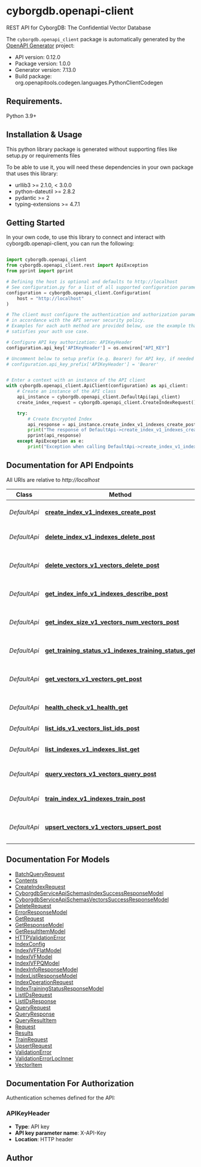 # cyborgdb.openapi-client
REST API for CyborgDB: The Confidential Vector Database

The `cyborgdb.openapi_client` package is automatically generated by the [OpenAPI Generator](https://openapi-generator.tech) project:

- API version: 0.12.0
- Package version: 1.0.0
- Generator version: 7.13.0
- Build package: org.openapitools.codegen.languages.PythonClientCodegen

## Requirements.

Python 3.9+

## Installation & Usage

This python library package is generated without supporting files like setup.py or requirements files

To be able to use it, you will need these dependencies in your own package that uses this library:

* urllib3 >= 2.1.0, < 3.0.0
* python-dateutil >= 2.8.2
* pydantic >= 2
* typing-extensions >= 4.7.1

## Getting Started

In your own code, to use this library to connect and interact with cyborgdb.openapi-client,
you can run the following:

```python

import cyborgdb.openapi_client
from cyborgdb.openapi_client.rest import ApiException
from pprint import pprint

# Defining the host is optional and defaults to http://localhost
# See configuration.py for a list of all supported configuration parameters.
configuration = cyborgdb.openapi_client.Configuration(
    host = "http://localhost"
)

# The client must configure the authentication and authorization parameters
# in accordance with the API server security policy.
# Examples for each auth method are provided below, use the example that
# satisfies your auth use case.

# Configure API key authorization: APIKeyHeader
configuration.api_key['APIKeyHeader'] = os.environ["API_KEY"]

# Uncomment below to setup prefix (e.g. Bearer) for API key, if needed
# configuration.api_key_prefix['APIKeyHeader'] = 'Bearer'


# Enter a context with an instance of the API client
with cyborgdb.openapi_client.ApiClient(configuration) as api_client:
    # Create an instance of the API class
    api_instance = cyborgdb.openapi_client.DefaultApi(api_client)
    create_index_request = cyborgdb.openapi_client.CreateIndexRequest() # CreateIndexRequest | 

    try:
        # Create Encrypted Index
        api_response = api_instance.create_index_v1_indexes_create_post(create_index_request)
        print("The response of DefaultApi->create_index_v1_indexes_create_post:\n")
        pprint(api_response)
    except ApiException as e:
        print("Exception when calling DefaultApi->create_index_v1_indexes_create_post: %s\n" % e)

```

## Documentation for API Endpoints

All URIs are relative to *http://localhost*

Class | Method | HTTP request | Description
------------ | ------------- | ------------- | -------------
*DefaultApi* | [**create_index_v1_indexes_create_post**](cyborgdb/openapi_client/docs/DefaultApi.md#create_index_v1_indexes_create_post) | **POST** /v1/indexes/create | Create Encrypted Index
*DefaultApi* | [**delete_index_v1_indexes_delete_post**](cyborgdb/openapi_client/docs/DefaultApi.md#delete_index_v1_indexes_delete_post) | **POST** /v1/indexes/delete | Delete Encrypted Index
*DefaultApi* | [**delete_vectors_v1_vectors_delete_post**](cyborgdb/openapi_client/docs/DefaultApi.md#delete_vectors_v1_vectors_delete_post) | **POST** /v1/vectors/delete | Delete Items from Encrypted Index
*DefaultApi* | [**get_index_info_v1_indexes_describe_post**](cyborgdb/openapi_client/docs/DefaultApi.md#get_index_info_v1_indexes_describe_post) | **POST** /v1/indexes/describe | Describe Encrypted Index
*DefaultApi* | [**get_index_size_v1_vectors_num_vectors_post**](cyborgdb/openapi_client/docs/DefaultApi.md#get_index_size_v1_vectors_num_vectors_post) | **POST** /v1/vectors/num_vectors | Get the number of vectors in an index
*DefaultApi* | [**get_training_status_v1_indexes_training_status_get**](cyborgdb/openapi_client/docs/DefaultApi.md#get_training_status_v1_indexes_training_status_get) | **GET** /v1/indexes/training-status | Get Training Status
*DefaultApi* | [**get_vectors_v1_vectors_get_post**](cyborgdb/openapi_client/docs/DefaultApi.md#get_vectors_v1_vectors_get_post) | **POST** /v1/vectors/get | Get Items from Encrypted Index
*DefaultApi* | [**health_check_v1_health_get**](cyborgdb/openapi_client/docs/DefaultApi.md#health_check_v1_health_get) | **GET** /v1/health | Health check endpoint
*DefaultApi* | [**list_ids_v1_vectors_list_ids_post**](cyborgdb/openapi_client/docs/DefaultApi.md#list_ids_v1_vectors_list_ids_post) | **POST** /v1/vectors/list_ids | List all IDs in an index
*DefaultApi* | [**list_indexes_v1_indexes_list_get**](cyborgdb/openapi_client/docs/DefaultApi.md#list_indexes_v1_indexes_list_get) | **GET** /v1/indexes/list | List Encrypted Indexes
*DefaultApi* | [**query_vectors_v1_vectors_query_post**](cyborgdb/openapi_client/docs/DefaultApi.md#query_vectors_v1_vectors_query_post) | **POST** /v1/vectors/query | Query Encrypted Index
*DefaultApi* | [**train_index_v1_indexes_train_post**](cyborgdb/openapi_client/docs/DefaultApi.md#train_index_v1_indexes_train_post) | **POST** /v1/indexes/train | Train Encrypted index
*DefaultApi* | [**upsert_vectors_v1_vectors_upsert_post**](cyborgdb/openapi_client/docs/DefaultApi.md#upsert_vectors_v1_vectors_upsert_post) | **POST** /v1/vectors/upsert | Add Items to Encrypted Index


## Documentation For Models

 - [BatchQueryRequest](cyborgdb/openapi_client/docs/BatchQueryRequest.md)
 - [Contents](cyborgdb/openapi_client/docs/Contents.md)
 - [CreateIndexRequest](cyborgdb/openapi_client/docs/CreateIndexRequest.md)
 - [CyborgdbServiceApiSchemasIndexSuccessResponseModel](cyborgdb/openapi_client/docs/CyborgdbServiceApiSchemasIndexSuccessResponseModel.md)
 - [CyborgdbServiceApiSchemasVectorsSuccessResponseModel](cyborgdb/openapi_client/docs/CyborgdbServiceApiSchemasVectorsSuccessResponseModel.md)
 - [DeleteRequest](cyborgdb/openapi_client/docs/DeleteRequest.md)
 - [ErrorResponseModel](cyborgdb/openapi_client/docs/ErrorResponseModel.md)
 - [GetRequest](cyborgdb/openapi_client/docs/GetRequest.md)
 - [GetResponseModel](cyborgdb/openapi_client/docs/GetResponseModel.md)
 - [GetResultItemModel](cyborgdb/openapi_client/docs/GetResultItemModel.md)
 - [HTTPValidationError](cyborgdb/openapi_client/docs/HTTPValidationError.md)
 - [IndexConfig](cyborgdb/openapi_client/docs/IndexConfig.md)
 - [IndexIVFFlatModel](cyborgdb/openapi_client/docs/IndexIVFFlatModel.md)
 - [IndexIVFModel](cyborgdb/openapi_client/docs/IndexIVFModel.md)
 - [IndexIVFPQModel](cyborgdb/openapi_client/docs/IndexIVFPQModel.md)
 - [IndexInfoResponseModel](cyborgdb/openapi_client/docs/IndexInfoResponseModel.md)
 - [IndexListResponseModel](cyborgdb/openapi_client/docs/IndexListResponseModel.md)
 - [IndexOperationRequest](cyborgdb/openapi_client/docs/IndexOperationRequest.md)
 - [IndexTrainingStatusResponseModel](cyborgdb/openapi_client/docs/IndexTrainingStatusResponseModel.md)
 - [ListIDsRequest](cyborgdb/openapi_client/docs/ListIDsRequest.md)
 - [ListIDsResponse](cyborgdb/openapi_client/docs/ListIDsResponse.md)
 - [QueryRequest](cyborgdb/openapi_client/docs/QueryRequest.md)
 - [QueryResponse](cyborgdb/openapi_client/docs/QueryResponse.md)
 - [QueryResultItem](cyborgdb/openapi_client/docs/QueryResultItem.md)
 - [Request](cyborgdb/openapi_client/docs/Request.md)
 - [Results](cyborgdb/openapi_client/docs/Results.md)
 - [TrainRequest](cyborgdb/openapi_client/docs/TrainRequest.md)
 - [UpsertRequest](cyborgdb/openapi_client/docs/UpsertRequest.md)
 - [ValidationError](cyborgdb/openapi_client/docs/ValidationError.md)
 - [ValidationErrorLocInner](cyborgdb/openapi_client/docs/ValidationErrorLocInner.md)
 - [VectorItem](cyborgdb/openapi_client/docs/VectorItem.md)


<a id="documentation-for-authorization"></a>
## Documentation For Authorization


Authentication schemes defined for the API:
<a id="APIKeyHeader"></a>
### APIKeyHeader

- **Type**: API key
- **API key parameter name**: X-API-Key
- **Location**: HTTP header


## Author




